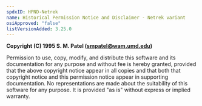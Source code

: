 ```yaml
---
spdxID: HPND-Netrek
name: Historical Permission Notice and Disclaimer - Netrek variant
osiApproved: "false"
listVersionAdded: 3.25.0
---
```


**Copyright (C) 1995 S. M. Patel (smpatel@wam.umd.edu)**

Permission to use, copy, modify, and distribute this software and its documentation for any purpose and without fee is hereby granted, provided that the above copyright notice appear in all copies and that both that copyright notice and this permission notice appear in supporting documentation. No representations are made about the suitability of this software for any purpose. It is provided "as is" without express or implied warranty.
